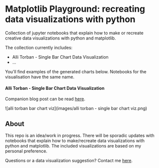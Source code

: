 # Matplotlib Playground: recreating data visualizations with python

Collection of jupyter notebooks that explain how to make or recreate creative data visualizations with python and matplotlib. 

The collection currently includes:

- Alli Torban - Single Bar Chart Data Visualization
- ... 

You'll find examples of the generated charts below. Notebooks for the visualisation have the same name. 

#### Alli Torban - Single Bar Chart Data Visualization

Companion blog post can be read [here](https://www.edriessen.com/2024/04/22/recreating-an-alli-torban-visualisation-with-python-and-matplotlib/).

![alli torban bar chart viz](images/alli torban - single bar chart viz.png)

## About

This repo is an idea/work in progress. There will be sporadic updates with notebooks that explain how to make/recreate data visualizations with python and matplotlib. The included visualizations are based on my personal preference. 

Questions or a data visualization suggestion? Contact me [here](https://www.edriessen.com/contact). 
